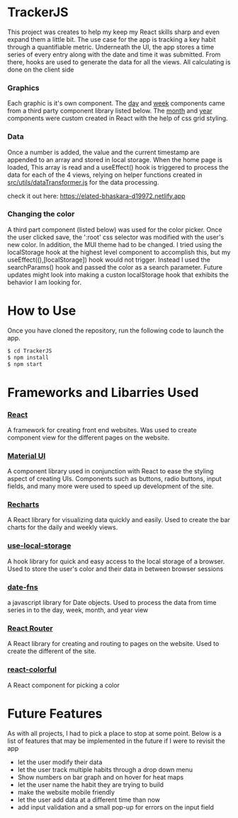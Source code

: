
# TrackerJS
This project was creates to help my keep my React skills sharp and even expand them a little bit. The use case for the app is tracking a key habit through a quantifiable metric. Underneath the UI, the app stores a time series of every entry along with the date and time it was submitted. From there, hooks are used to generate the data for all the views. All calculating is done on the client side

### Graphics

Each graphic is it's own component. The [day](https://github.com/xPhelippe/TrackerJS/tree/main/src/components/dailyChartView) and [week](https://github.com/xPhelippe/TrackerJS/tree/main/src/components/weeklyChartView) components came from a third party component library listed below. The [month](https://github.com/xPhelippe/TrackerJS/tree/main/src/components/monthHeatMap) and [year](https://github.com/xPhelippe/TrackerJS/tree/main/src/components/heatMap) components were custom created in React with the help of css grid styling.

### Data

Once a number is added, the value and the current timestamp are appended to an array and stored in local storage. When the home page is loaded, This array is read and a useEffect() hook is triggered to process the data for each of the 4 views, relying on helper functions created in [src/utils/dataTransformer.js](https://github.com/xPhelippe/TrackerJS/blob/main/src/utils/dataTransformer.js) for the data processing.

check it out here: https://elated-bhaskara-d19972.netlify.app

### Changing the color

A third part component (listed below) was used for the color picker. Once the user clicked save, the ':root' css selector was modified with the user's new color. In addition, the MUI theme had to be changed. I tried using the localStorage hook at the highest level component to accomplish this, but my useEffect((),[localStorage]) hook would not trigger. Instead I used the searchParams() hook and passed the color as a search parameter. Future updates might look into making a custon localStorage hook that exhibits the behavior I am looking for.

# How to Use

Once you have cloned the repository, run the following code to launch the app.

```bash
$ cd TrackerJS
$ npm install
$ npm start
```

# Frameworks and Libarries Used

### [React](https://reactjs.org/)

A framework for creating front end websites. Was used to create component view for the different pages on the website. 

### [Material UI](https://mui.com/)

A component library used in conjunction with React to ease the styling aspect of creating UIs. Components such as buttons, radio buttons, input fields, and many more were used to speed up development of the site.

### [Recharts](https://recharts.org/en-US)

A React library for visualizing data quickly and easily. Used to create the bar charts for the daily and weekly views.

### [use-local-storage](https://www.npmjs.com/package/use-local-storage)

A hook library for quick and easy access to the local storage of a browser. Used to store the user's color and their data in between browser sessions

### [date-fns](https://date-fns.org/)

a javascript library for Date objects. Used to process the data from time series in to the day, week, month, and year view

### [React Router](https://reactrouter.com/)

A React library for creating and routing to pages on the website. Used to create the different of the site.

### [react-colorful](https://omgovich.github.io/react-colorful/)

A React component for picking a color

# Future Features

As with all projects, I had to pick a place to stop at some point. Below is a list of features that may be implemented in the future if I were to revisit the app

- let  the user modify their data
- let the user track multiple habits through a drop down menu
- Show numbers on bar graph and on hover for heat maps
- let the user name the habit they are trying to build
- make the website mobile friendly
- let the user add data at a different time than now
- add input validation and a small pop-up for errors on the input field